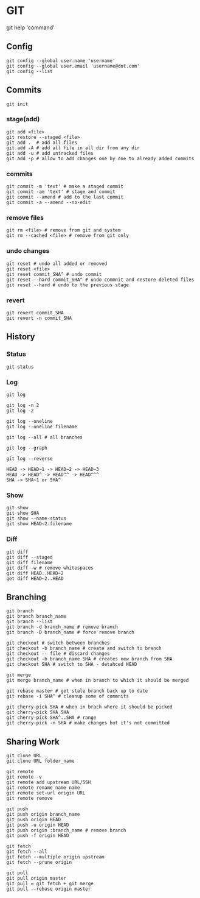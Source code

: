 # GIT

git help 'command'

## Config

```git
git config --global user.name 'username'
git config --global user.email 'username@dot.com'
git config --list
```

## Commits

```git
git init
```

### stage(add)

```git
git add <file>
git restore --staged <file>
git add .  # add all files
git add -A # add all file in all dir from any dir
git add -u # add untracked files
git add -p # allow to add changes one by one to already added commits
```

### commits

```git
git commit -m 'text' # make a staged commit
git commit -am 'text' # stage and commit
git commit --amend # add to the last commit
git commit -a --amend --no-edit
```

### remove files

```git
git rm <file> # remove from git and system
git rm --cached <file> # remove from git only
```

### undo changes

```git
git reset # undo all added or removed
git reset <file>
git reset commit_SHA^ # undo commit
git reset --hard commit_SHA^ # undo commnit and restore deleted files
git reset --hard # undo to the previous stage
```

### revert

```git
git revert commit_SHA
git revert -n commit_SHA
```

## History

### Status

```git
git status
```
### Log

```git
git log

git log -n 2
git log -2

git log --oneline
git log --oneline filename

git log --all # all branches

git log --graph

git log --reverse

HEAD -> HEAD~1 -> HEAD~2 -> HEAD~3
HEAD -> HEAD^ -> HEAD^^ -> HEAD^^^
SHA -> SHA~1 or SHA^
```

### Show

```git
git show
git show SHA
git show --name-status
git show HEAD~2:filename
```

### Diff

```git
git diff
git diff --staged
git diff filename
git diff -w # remove whitespaces
git diff HEAD..HEAD~2
get diff HEAD~2..HEAD
```

## Branching

```git
git branch
git branch branch_name
git branch --list
git branch -d branch_name # remove branch
git branch -D branch_name # force remove branch
```

```git
git checkout # switch between branches
git checkout -b branch_name # create and switch to branch
git checkout -- file # discard changes
git checkout -b branch_name SHA # creates new branch from SHA
git checkout SHA # switch to SHA - detahced HEAD
```

```git
git merge
git merge branch_name # when in branch to which it should be merged
```

```git
git rebase master # get stale branch back up to date
git rebase -i SHA^ # cleanup some of commnits

```

```git
git cherry-pick SHA # when in brach where it should be picked
git cherry-pick SHA SHA
git cherry-pick SHA^..SHA # range
git cherry-pick -n SHA # make changes but it's not committed
```

## Sharing Work

```git
git clone URL
git clone URL folder_name
```

```git
git remote
git remote -v
git remote add upstream URL/SSH
git remote rename name name
git remote set-url origin URL
git remote remove
```

```git
git push
git push origin branch_name
git push origin HEAD
git push -u origin HEAD
git push origin :branch_name # remove branch
git push -f origin HEAD
```

```git
git fetch
git fetch --all
git fetch --multiple origin upstream
git fetch --prune origin
```

```git
git pull
git pull origin master
git pull = git fetch + git merge
git pull --rebase origin master
```

```git
```

<!-- git remote add origin 'git url'
git push -u origin master

git pull
git checkout -b [name_of_your_new_branch]
git push remote [name_of_your_new_branch]

git branch -a

git remote add [name_of_your_remote] [name_of_your_new_branch] -->

